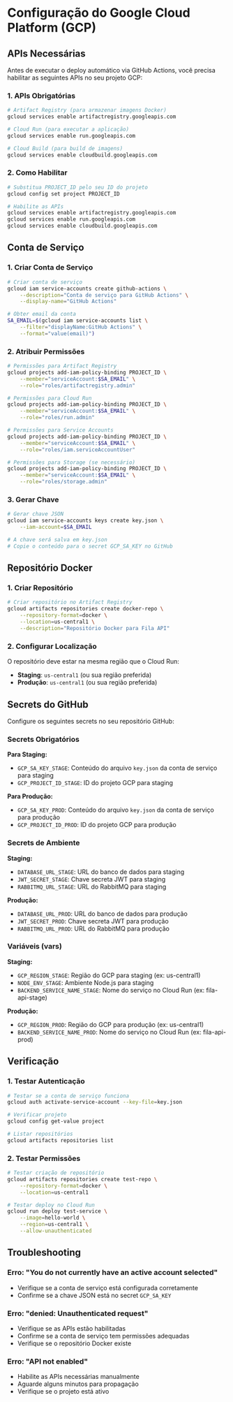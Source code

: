 # Configuração do Google Cloud Platform (GCP)

## APIs Necessárias

Antes de executar o deploy automático via GitHub Actions, você precisa habilitar as seguintes APIs no seu projeto GCP:

### 1. APIs Obrigatórias

```bash
# Artifact Registry (para armazenar imagens Docker)
gcloud services enable artifactregistry.googleapis.com

# Cloud Run (para executar a aplicação)
gcloud services enable run.googleapis.com

# Cloud Build (para build de imagens)
gcloud services enable cloudbuild.googleapis.com
```

### 2. Como Habilitar

```bash
# Substitua PROJECT_ID pelo seu ID do projeto
gcloud config set project PROJECT_ID

# Habilite as APIs
gcloud services enable artifactregistry.googleapis.com
gcloud services enable run.googleapis.com
gcloud services enable cloudbuild.googleapis.com
```

## Conta de Serviço

### 1. Criar Conta de Serviço

```bash
# Criar conta de serviço
gcloud iam service-accounts create github-actions \
    --description="Conta de serviço para GitHub Actions" \
    --display-name="GitHub Actions"

# Obter email da conta
SA_EMAIL=$(gcloud iam service-accounts list \
    --filter="displayName:GitHub Actions" \
    --format="value(email)")
```

### 2. Atribuir Permissões

```bash
# Permissões para Artifact Registry
gcloud projects add-iam-policy-binding PROJECT_ID \
    --member="serviceAccount:$SA_EMAIL" \
    --role="roles/artifactregistry.admin"

# Permissões para Cloud Run
gcloud projects add-iam-policy-binding PROJECT_ID \
    --member="serviceAccount:$SA_EMAIL" \
    --role="roles/run.admin"

# Permissões para Service Accounts
gcloud projects add-iam-policy-binding PROJECT_ID \
    --member="serviceAccount:$SA_EMAIL" \
    --role="roles/iam.serviceAccountUser"

# Permissões para Storage (se necessário)
gcloud projects add-iam-policy-binding PROJECT_ID \
    --member="serviceAccount:$SA_EMAIL" \
    --role="roles/storage.admin"
```

### 3. Gerar Chave

```bash
# Gerar chave JSON
gcloud iam service-accounts keys create key.json \
    --iam-account=$SA_EMAIL

# A chave será salva em key.json
# Copie o conteúdo para o secret GCP_SA_KEY no GitHub
```

## Repositório Docker

### 1. Criar Repositório

```bash
# Criar repositório no Artifact Registry
gcloud artifacts repositories create docker-repo \
    --repository-format=docker \
    --location=us-central1 \
    --description="Repositório Docker para Fila API"
```

### 2. Configurar Localização

O repositório deve estar na mesma região que o Cloud Run:
- **Staging**: `us-central1` (ou sua região preferida)
- **Produção**: `us-central1` (ou sua região preferida)

## Secrets do GitHub

Configure os seguintes secrets no seu repositório GitHub:

### Secrets Obrigatórios

**Para Staging:**
- `GCP_SA_KEY_STAGE`: Conteúdo do arquivo `key.json` da conta de serviço para staging
- `GCP_PROJECT_ID_STAGE`: ID do projeto GCP para staging

**Para Produção:**
- `GCP_SA_KEY_PROD`: Conteúdo do arquivo `key.json` da conta de serviço para produção
- `GCP_PROJECT_ID_PROD`: ID do projeto GCP para produção

### Secrets de Ambiente

**Staging:**
- `DATABASE_URL_STAGE`: URL do banco de dados para staging
- `JWT_SECRET_STAGE`: Chave secreta JWT para staging
- `RABBITMQ_URL_STAGE`: URL do RabbitMQ para staging

**Produção:**
- `DATABASE_URL_PROD`: URL do banco de dados para produção
- `JWT_SECRET_PROD`: Chave secreta JWT para produção
- `RABBITMQ_URL_PROD`: URL do RabbitMQ para produção

### Variáveis (vars)

**Staging:**
- `GCP_REGION_STAGE`: Região do GCP para staging (ex: us-central1)
- `NODE_ENV_STAGE`: Ambiente Node.js para staging
- `BACKEND_SERVICE_NAME_STAGE`: Nome do serviço no Cloud Run (ex: fila-api-stage)

**Produção:**
- `GCP_REGION_PROD`: Região do GCP para produção (ex: us-central1)
- `BACKEND_SERVICE_NAME_PROD`: Nome do serviço no Cloud Run (ex: fila-api-prod)

## Verificação

### 1. Testar Autenticação

```bash
# Testar se a conta de serviço funciona
gcloud auth activate-service-account --key-file=key.json

# Verificar projeto
gcloud config get-value project

# Listar repositórios
gcloud artifacts repositories list
```

### 2. Testar Permissões

```bash
# Testar criação de repositório
gcloud artifacts repositories create test-repo \
    --repository-format=docker \
    --location=us-central1

# Testar deploy no Cloud Run
gcloud run deploy test-service \
    --image=hello-world \
    --region=us-central1 \
    --allow-unauthenticated
```

## Troubleshooting

### Erro: "You do not currently have an active account selected"

- Verifique se a conta de serviço está configurada corretamente
- Confirme se a chave JSON está no secret `GCP_SA_KEY`

### Erro: "denied: Unauthenticated request"

- Verifique se as APIs estão habilitadas
- Confirme se a conta de serviço tem permissões adequadas
- Verifique se o repositório Docker existe

### Erro: "API not enabled"

- Habilite as APIs necessárias manualmente
- Aguarde alguns minutos para propagação
- Verifique se o projeto está ativo
